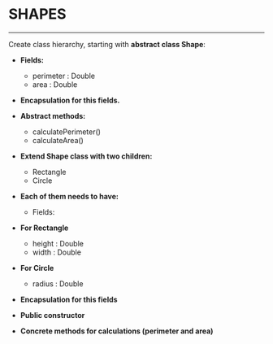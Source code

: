 # **SHAPES**

****

Create class hierarchy, starting with **abstract class Shape**:

-	**Fields:**
     - perimeter : Double    
     - area : Double    
-	**Encapsulation for this fields.**
-	**Abstract methods:** 
     - calculatePerimeter\()
     - calculateArea\()

- **Extend Shape class with two children:**
    - Rectangle
    - Circle
- **Each of them needs to have:**
    - Fields: 
- **For Rectangle**
    - height : Double
    - width : Double 
- **For Circle**
    - radius : Double
- **Encapsulation for this fields**
- **Public constructor** 
- **Concrete methods for calculations \(perimeter and area)**
     
     
